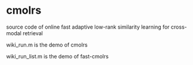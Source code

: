 # cmolrs
source code of online fast adaptive low-rank similarity learning for cross-modal retrieval

wiki_run.m is the demo of cmolrs

wiki_run_list.m is the demo of fast-cmolrs
